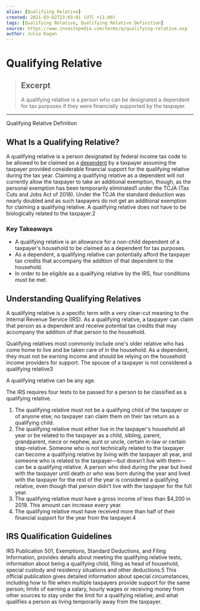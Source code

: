 ```yaml
---
alias: [Qualifying Relative]
created: 2021-03-02T23:03:01 (UTC +11:00)
tags: [Qualifying Relative, Qualifying Relative Definition]
source: https://www.investopedia.com/terms/q/qualifying-relative.asp
author: Julia Kagan
---
```


# Qualifying Relative

> ## Excerpt
> A qualifying relative is a person who can be designated a dependent for tax purposes if they were financially supported by the taxpayer.

---

Qualifying Relative Definition
## What Is a Qualifying Relative?

A qualifying relative is a person designated by federal income tax code to be allowed to be claimed as a [dependent](https://www.investopedia.com/terms/d/dependent.asp) by a taxpayer assuming the taxpayer provided considerable financial support for the qualifying relative during the tax year. Claiming a qualifying relative as a dependent will not currently allow the taxpayer to take an additional exemption, though, as the personal exemption has been temporarily eliminated1 under the TCJA (Tax Cuts and Jobs Act of 2018). Under the TCJA the standard deduction was nearly doubled and as such taxpayers do not get an additional exemption for claiming a qualifying relative. A qualifying relative does not have to be biologically related to the taxpayer.2

### Key Takeaways

-   A qualifying relative is an allowance for a non-child dependent of a taxpayer's household to be claimed as a dependent for tax purposes.
-   As a dependent, a qualifying relative can potentially afford the taxpayer tax credits that accompany the addition of that dependent to the household.
-   In order to be eligible as a qualifying relative by the IRS, four conditions must be met.

## Understanding Qualifying Relatives

A qualifying relative is a specific term with a very clear-cut meaning to the Internal Revenue Service (IRS). As a qualifying relative, a taxpayer can claim that person as a dependent and receive potential tax credits that may accompany the addition of that person to the household.

Qualifying relatives most commonly include one's older relative who has come home to live and be taken care of in the household. As a dependent, they must not be earning income and should be relying on the household income providers for support. The spouse of a taxpayer is not considered a qualifying relative3

A qualifying relative can be any age.

The IRS requires four tests to be passed for a person to be classified as a qualifying relative.

1.  The qualifying relative must not be a qualifying child of the taxpayer or of anyone else; no taxpayer can claim them on their tax return as a qualifying child.
2.  The qualifying relative must either live in the taxpayer's household all year or be related to the taxpayer as a child, sibling, parent, grandparent, niece or nephew, aunt or uncle, certain in-law or certain step-relative. Someone who is not technically related to the taxpayer can become a qualifying relative by living with the taxpayer all year, and someone who is related to the taxpayer—but doesn’t live with them—can be a qualifying relative. A person who died during the year but lived with the taxpayer until death or who was born during the year and lived with the taxpayer for the rest of the year is considered a qualifying relative, even though that person didn’t live with the taxpayer for the full year.
3.  The qualifying relative must have a gross income of less than $4,200 in 2019. This amount can increase every year.
4.  The qualifying relative must have received more than half of their financial support for the year from the taxpayer.4

## IRS Qualification Guidelines

IRS Publication 501, Exemptions, Standard Deductions, and Filing Information, provides details about meeting the qualifying relative tests, information about being a qualifying child, filing as head of household, special custody and residency situations and other deductions.5 This official publication gives detailed information about special circumstances, including how to file when multiple taxpayers provide support for the same person; limits of earning a salary, hourly wages or receiving money from other sources to stay under the limit for a qualifying relative; and what qualifies a person as living temporarily away from the taxpayer.
